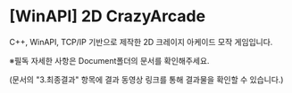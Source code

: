 # [WinAPI] 2D CrazyArcade
 
  C++, WinAPI, TCP/IP 기반으로 제작한 2D 크레이지 아케이드 모작 게임입니다.

  ※필독
  자세한 사항은 Document폴더의 문서를 확인해주세요.
 
   (문서의 "3.최종결과" 항목에 결과 동영상 링크를 통해 결과물을 확인할 수 있습니다.)
